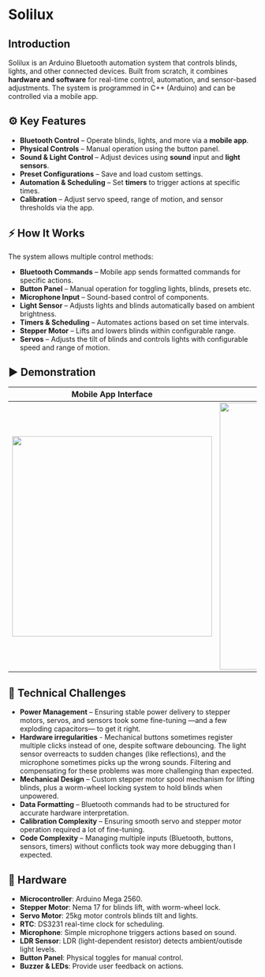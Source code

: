 # Solilux

## Introduction
Solilux is an Arduino Bluetooth automation system that controls blinds, lights, and other connected devices. Built from scratch, it combines **hardware and software** for real-time control, automation, and sensor-based adjustments. The system is programmed in C++ (Arduino) and can be controlled via a mobile app.

## ⚙️ Key Features
- **Bluetooth Control** – Operate blinds, lights, and more via a **mobile app**.
- **Physical Controls** – Manual operation using the button panel.
- **Sound & Light Control** – Adjust devices using **sound** input and **light sensors**.
- **Preset Configurations** – Save and load custom settings.
- **Automation & Scheduling** – Set **timers** to trigger actions at specific times.
- **Calibration** – Adjust servo speed, range of motion, and sensor thresholds via the app.

## ⚡ How It Works
The system allows multiple control methods:
- **Bluetooth Commands** – Mobile app sends formatted commands for specific actions.
- **Button Panel** – Manual operation for toggling lights, blinds, presets etc.
- **Microphone Input** – Sound-based control of components.
- **Light Sensor** – Adjusts lights and blinds automatically based on ambient brightness.
- **Timers & Scheduling** – Automates actions based on set time intervals.
- **Stepper Motor** – Lifts and lowers blinds within configurable range.
- **Servos** – Adjusts the tilt of blinds and controls lights with configurable speed and range of motion.

## ▶️ Demonstration
| Mobile App Interface | Blinds and light control |
|----------------------------------|-----------------------------------|
| <img src="assets/ui_demo.gif" width="405"/> | <img src="assets/demo.gif" width="540"/> |

## 🧩 Technical Challenges
- **Power Management** – Ensuring stable power delivery to stepper motors, servos, and sensors took some fine-tuning —and a few exploding capacitors— to get it right.
- **Hardware irregularities** - Mechanical buttons sometimes register multiple clicks instead of one, despite software debouncing. The light sensor overreacts to sudden changes (like reflections), and the microphone sometimes picks up the wrong sounds. Filtering and compensating for these problems was more challenging than expected.
- **Mechanical Design** – Custom stepper motor spool mechanism for lifting blinds, plus a worm-wheel locking system to hold blinds when unpowered.
- **Data Formatting** – Bluetooth commands had to be structured for accurate hardware interpretation.
- **Calibration Complexity** – Ensuring smooth servo and stepper motor operation required a lot of fine-tuning.
- **Code Complexity** – Managing multiple inputs (Bluetooth, buttons, sensors, timers) without conflicts took way more debugging than I expected.


## 🔩 Hardware
- **Microcontroller**: Arduino Mega 2560.
- **Stepper Motor**: Nema 17 for blinds lift, with worm-wheel lock.
- **Servo Motor**: 25kg motor controls blinds tilt and lights.
- **RTC**: DS3231 real-time clock for scheduling.
- **Microphone**: Simple microphone triggers actions based on sound.
- **LDR Sensor**: LDR (light-dependent resistor) detects ambient/outisde light levels.
- **Button Panel**: Physical toggles for manual control.
- **Buzzer & LEDs**: Provide user feedback on actions.

